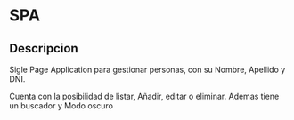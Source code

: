 # SPA

## Descripcion
Sigle Page Application para gestionar personas, con su Nombre, Apellido y DNI.

Cuenta con la posibilidad de listar, Añadir, editar o eliminar.
Ademas tiene un buscador y Modo oscuro
